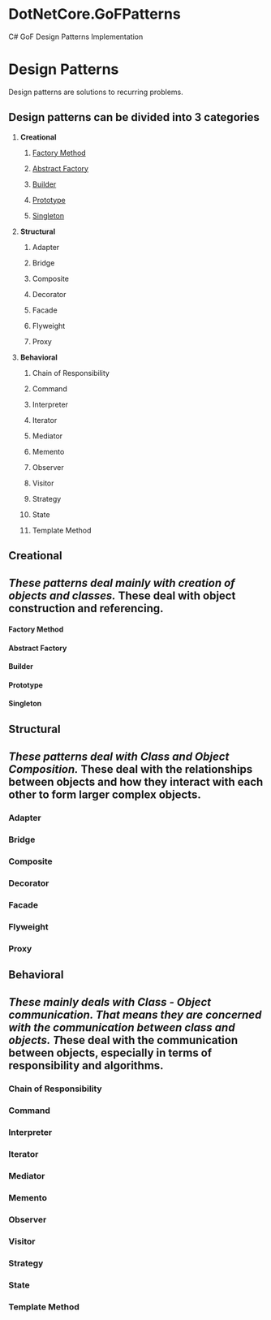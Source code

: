# DotNetCore.GoFPatterns
C# GoF Design Patterns Implementation

# Design Patterns

Design patterns are solutions to recurring problems.

## Design patterns can be divided into 3 categories

1.  **Creational**

    1.  [Factory Method](#factory-method)

    2.  [Abstract Factory](#abstract-factory)

    3.  [Builder](#builder)

    4.  [Prototype](#prototype)

    5.  [Singleton](#singleton)

2.  **Structural**

    1.  Adapter

    2.  Bridge

    3.  Composite

    4.  Decorator

    5.  Facade

    6.  Flyweight

    7.  Proxy

3.  **Behavioral**

    1.  Chain of Responsibility

    2.  Command

    3.  Interpreter

    4.  Iterator

    5.  Mediator

    6.  Memento

    7.  Observer

    8.  Visitor

    9.  Strategy

    10. State

    11. Template Method

## Creational

## *These patterns deal mainly with creation of objects and classes.* These deal with object construction and referencing.

#### Factory Method

#### Abstract Factory

#### Builder

#### Prototype

#### Singleton

## Structural

## *These patterns deal with Class and Object Composition.* These deal with the relationships between objects and how they interact with each other to form larger complex objects.

### Adapter

### Bridge

### Composite

### Decorator

### Facade

### Flyweight

### Proxy

## Behavioral

## *These mainly deals with Class - Object communication. That means they are concerned with the communication between class and objects. T*hese deal with the communication between objects, especially in terms of responsibility and algorithms.

### Chain of Responsibility

### Command

### Interpreter

### Iterator

### Mediator

### Memento

### Observer

### Visitor

### Strategy

### State

### Template Method


